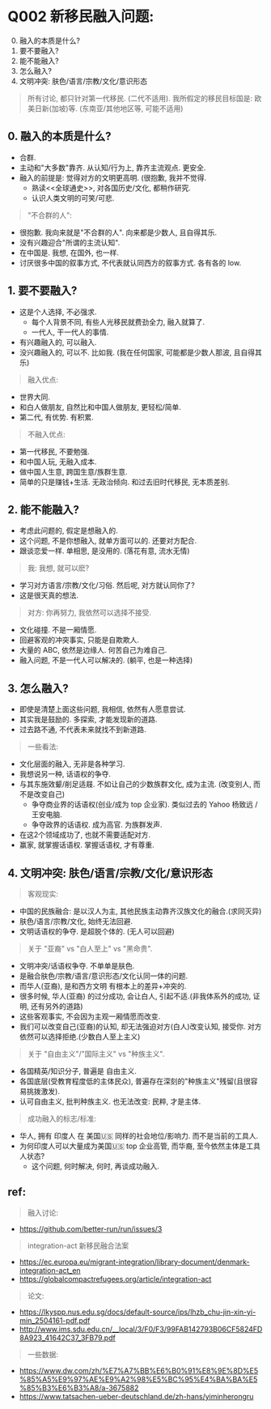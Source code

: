 
# Q002 新移民融入问题: 

0. 融入的本质是什么?
1. 要不要融入?
2. 能不能融入?
3. 怎么融入?
4. 文明冲突: 肤色/语言/宗教/文化/意识形态

> 所有讨论, 都只针对第一代移民. (二代不适用). 
> 我所假定的移民目标国是: 欧美日新(加坡)等. (东南亚/其他地区等, 可能不适用)



## 0. 融入的本质是什么?


- 合群. 
- 主动和"大多数"靠齐. 从认知/行为上, 靠齐主流观点. 更安全.
- 融入的前提是: 觉得对方的文明更高明. (很抱歉, 我并不觉得.
    - 熟读<<全球通史>>, 对各国历史/文化, 都稍作研究.
    - 认识人类文明的可笑/可悲.


> "不合群的人":

- 很抱歉. 我向来就是"不合群的人". 向来都是少数人, 且自得其乐.
- 没有兴趣迎合"所谓的主流认知".
- 在中国是. 我想, 在国外, 也一样. 
- 讨厌很多中国的叙事方式, 不代表就认同西方的叙事方式. 各有各的 low.




## 1. 要不要融入?


- 这是个人选择, 不必强求. 
    - 每个人背景不同, 有些人光移民就费劲全力, 融入就算了.
    - 一代人, 干一代人的事情. 
- 有兴趣融入的, 可以融入. 
- 没兴趣融入的, 可以不. 比如我. (我在任何国家, 可能都是少数人那波, 且自得其乐)

> 融入优点:

- 世界大同. 
- 和白人做朋友, 自然比和中国人做朋友, 更轻松/简单.
- 第二代, 有优势. 有积累.

> 不融入优点:

- 第一代移民, 不要勉强. 
- 和中国人玩, 无融入成本.
- 做中国人生意, 跨国生意/族群生意. 
- 简单的只是赚钱+生活. 无政治倾向. 和过去旧时代移民, 无本质差别.


## 2. 能不能融入?



- 考虑此问题的, 假定是想融入的.
- 这个问题, 不是你想融入, 就单方面可以的. 还要对方配合. 
- 跟谈恋爱一样. 单相思, 是没用的. (落花有意, 流水无情)

> 我: 我想, 就可以麽?

- 学习对方语言/宗教/文化/习俗. 然后呢, 对方就认同你了?
- 这是很天真的想法.

> 对方: 你再努力, 我依然可以选择不接受.

- 文化碰撞. 不是一厢情愿.
- 回避客观的冲突事实, 只能是自欺欺人.
- 大量的 ABC, 依然是边缘人. 何苦自己为难自己. 
- 融入问题, 不是一代人可以解决的. (躺平, 也是一种选择)





## 3. 怎么融入?



- 即使是清楚上面这些问题, 我相信, 依然有人愿意尝试. 
- 其实我是鼓励的. 多探索, 才能发现新的道路. 
- 过去路不通, 不代表未来就找不到新道路. 


> 一些看法: 

- 文化层面的融入, 无非是各种学习. 
- 我想说另一种, 话语权的争夺. 
- 与其东施效颦/削足适屐. 不如让自己的少数族群文化, 成为主流. (改变别人, 而不是改变自己)
    - 争夺商业界的话语权(创业/成为 top 企业家). 类似过去的 Yahoo 杨致远 / 王安电脑.
    - 争夺政界的话语权. 成为高官. 为族群发声.
- 在这2个领域成功了, 也就不需要适配对方. 
- 赢家, 就掌握话语权. 掌握话语权, 才有尊重.



## 4. 文明冲突: 肤色/语言/宗教/文化/意识形态



> 客观现实:

- 中国的民族融合: 是以汉人为主, 其他民族主动靠齐汉族文化的融合.(求同灭异)
- 肤色/语言/宗教/文化, 始终无法回避. 
- 文明话语权的争夺. 是超脱个体的. (无人可以回避)

> 关于 "亚裔" vs "白人至上" vs "黑命贵". 

- 文明冲突/话语权争夺. 不单单是肤色. 
- 是融合肤色/宗教/语言/意识形态/文化认同一体的问题. 
- 而华人(亚裔), 是和西方文明 有根本上的差异+冲突的.
- 很多时候, 华人(亚裔) 的过分成功, 会让白人, 引起不适.(非我体系外的成功, 证明, 还有另外的道路)
- 这些客观事实, 不会因为主观一厢情愿而改变. 
- 我们可以改变自己(亚裔)的认知, 却无法强迫对方(白人)改变认知, 接受你. 对方依然可以选择拒绝.(少数白人至上主义)

> 关于 "自由主义"/"国际主义"  vs "种族主义".

- 各国精英/知识分子, 普遍是 自由主义.
- 各国底层(受教育程度低的主体民众), 普遍存在深刻的"种族主义"残留(且很容易挑拨激发).
- 认可自由主义, 批判种族主义. 也无法改变: 民粹, 才是主体.


> 成功融入的标志/标准: 

- 华人, 拥有 印度人 在 美国🇺🇸 同样的社会地位/影响力. 而不是当前的工具人.
- 为何印度人可以大量成为美国🇺🇸 top 企业高管, 而华裔, 至今依然主体是工具人状态?
     - 这个问题, 何时解决, 何时, 再谈成功融入. 





## ref: 


> 融入讨论: 

- https://github.com/better-run/run/issues/3

> integration-act  新移民融合法案

- https://ec.europa.eu/migrant-integration/library-document/denmark-integration-act_en
- https://globalcompactrefugees.org/article/integration-act


> 论文: 

- https://lkyspp.nus.edu.sg/docs/default-source/ips/lhzb_chu-jin-xin-yi-min_2504161-pdf.pdf
- http://www.ims.sdu.edu.cn/__local/3/F0/F3/99FAB142793B06CF5824FD8A923_41642C37_3FB79.pdf

> 一些数据: 

- https://www.dw.com/zh/%E7%A7%BB%E6%B0%91%E8%9E%8D%E5%85%A5%E9%97%AE%E9%A2%98%E5%BC%95%E4%BA%BA%E5%85%B3%E6%B3%A8/a-3675882
- https://www.tatsachen-ueber-deutschland.de/zh-hans/yiminherongru


